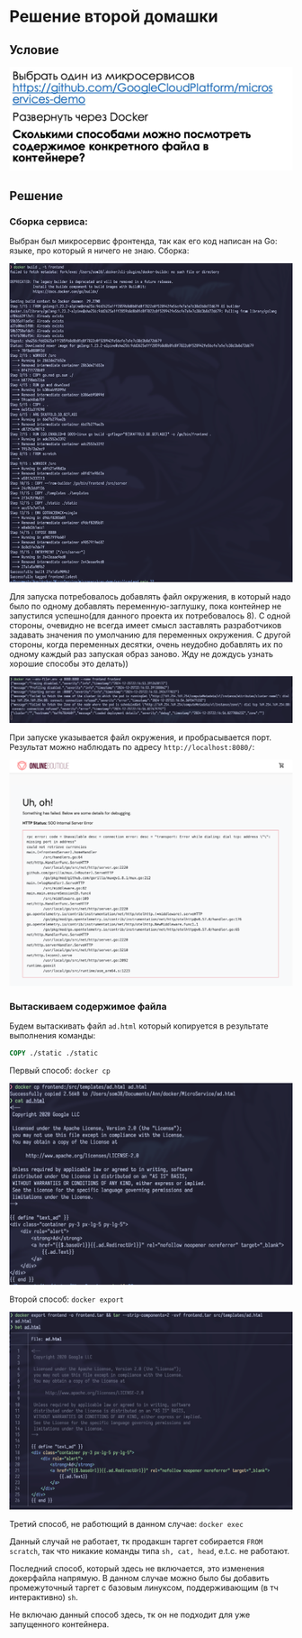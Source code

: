 # Решение второй домашки

## Условие

<img src = "../dist/Задание 2/Задание 2.jpg">

## Решение

### Сборка сервиса:

Выбран был микросервис фронтенда, так как его код написан на Go: языке, про который я ничего не знаю. Сборка:

<img src = "../dist/Задание 2/docker build.png">

Для запуска потребовалось добавлять файл окружения, в который надо было по
одному добавлять переменную-заглушку, пока контейнер не запустился успешно(для
данного проекта их потребовалось 8). С одной стороны, очевидно не всегда имеет
смысл заставлять разработчиков задавать значения по умолчанию для переменных
окружения. С другой стороны, когда переменных десятки, очень неудобно добавлять
их по одному каждый раз запуская образ заново. Жду не дождусь узнать хорошие
способы это делать))

<img src = "../dist/Задание 2/docker run.png">

При запуске указывается файл окружения, и пробрасывается порт. Результат можно наблюдать по адресу `http://localhost:8080/`:

<img src = "../dist/Задание 2/frontend.png">

### Вытаскиваем содержимое файла

Будем вытаскивать файл `ad.html` который копируется в результате выполнения команды:

```Dockerfile
COPY ./static ./static
```

Первый способ: `docker cp`

<img src = "../dist/Задание 2/docker cp.png">

Второй способ: `docker export`

<img src = "../dist/Задание 2/docker export.png">

Третий способ, не работющий в данном случае: `docker exec`

Данный случай не работает, тк продакшн таргет собирается `FROM scratch`, так
что никакие команды типа `sh, cat, head`, e.t.c. не работают.

Последний способ, который здесь не включается, это изменения докерфайла
напрямую. В данном случае можно было бы добавить промежуточный таргет с базовым
линуксом, поддерживающим (в тч интерактивно) `sh`.

Не включаю данный способ здесь, тк он не подходит для уже запущенного
контейнера.
